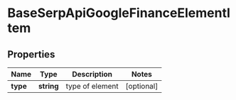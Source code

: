 # BaseSerpApiGoogleFinanceElementItem

## Properties

| Name | Type | Description | Notes |
|------------ | ------------- | ------------- | -------------|
**type** | **string** | type of element |[optional]|